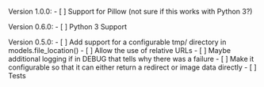 Version 1.0.0:
	- [ ] Support for Pillow (not sure if this works with Python 3?)

Version 0.6.0:
	- [ ] Python 3 Support

Version 0.5.0:
	- [ ] Add support for a configurable tmp/ directory in models.file_location()
	- [ ] Allow the use of relative URLs
	- [ ] Maybe additional logging if in DEBUG that tells why there was a failure
	- [ ] Make it configurable so that it can either return a redirect or image data directly
	- [ ] Tests
